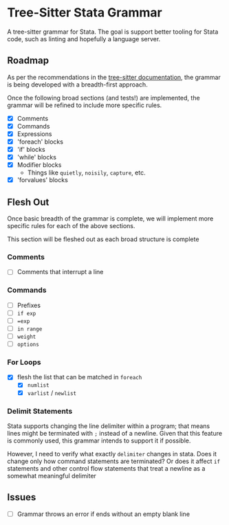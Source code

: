 # Tree-Sitter Stata Grammar

A tree-sitter grammar for Stata. The goal is support better tooling for Stata code, such as linting and hopefully a language server.

## Roadmap

As per the recommendations in the [tree-sitter documentation](https://tree-sitter.github.io/tree-sitter/creating-parsers/3-writing-the-grammar.html#the-first-few-rules), the grammar is being developed with a breadth-first approach.

Once the following broad sections (and tests!) are implemented, the grammar will be refined to include more specific rules.

- [x] Comments
- [x] Commands
- [x] Expressions
- [x] 'foreach' blocks
- [x] 'if' blocks
- [x] 'while' blocks
- [x] Modifier blocks
  - Things like `quietly`, `noisily`, `capture`, etc.
- [x] 'forvalues' blocks

## Flesh Out

Once basic breadth of the grammar is complete, we will implement more specific rules for each of the above sections.

This section will be fleshed out as each broad structure is complete

### Comments

- [ ] Comments that interrupt a line

### Commands

- [ ] Prefixes
- [ ] `if exp`
- [ ] `=exp`
- [ ] `in range`
- [ ] `weight`
- [ ] `options`

### For Loops

- [x] flesh the list that can be matched in `foreach`
  - [x] `numlist`
  - [x] `varlist` / `newlist`

### Delimit Statements

Stata supports changing the line delimiter within a program; that means lines might be terminated with `;` instead of a newline. Given that this feature is commonly used, this grammar intends to support it if possible.

However, I need to verify what exactly `delimiter` changes in stata. Does it change only how command statements are terminated? Or does it affect `if` statements and other control flow statements that treat a newline as a somewhat meaningful delimiter

## Issues

- [ ] Grammar throws an error if ends without an empty blank line
